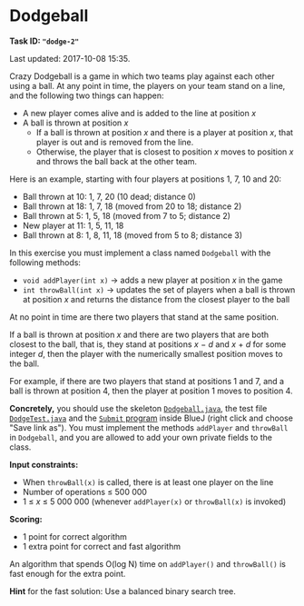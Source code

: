 Dodgeball
=========

**Task ID: `"dodge-2"`**

Last updated: 2017-10-08 15:35.

Crazy Dodgeball is a game in which two teams play against each other using a ball.
At any point in time, the players on your team stand on a line,
and the following two things can happen:

* A new player comes alive and is added to the line at position *x*
* A ball is thrown at position *x*
  * If a ball is thrown at position *x* and there is a player at position *x*,
    that player is out and is removed from the line.
  * Otherwise, the player that is closest to position *x* moves to position *x*
    and throws the ball back at the other team.

Here is an example, starting with four players at positions 1, 7, 10 and 20:

* Ball thrown at 10: 1, 7, 20 (10 dead; distance 0)
* Ball thrown at 18: 1, 7, 18 (moved from 20 to 18; distance 2)
* Ball thrown at 5: 1, 5, 18 (moved from 7 to 5; distance 2)
* New player at 11: 1, 5, 11, 18
* Ball thrown at 8: 1, 8, 11, 18 (moved from 5 to 8; distance 3)

In this exercise you must implement a class named `Dodgeball`
with the following methods:

* `void addPlayer(int x)` -> adds a new player at position *x* in the game
* `int throwBall(int x)` -> updates the set of players when a ball is thrown at position *x* and returns the distance from the closest player to the ball

At no point in time are there two players that stand at the same position.

If a ball is thrown at position *x* and there are two players that are both closest to the ball,
that is, they stand at positions *x* − *d* and *x* + *d* for some integer *d*,
then the player with the numerically smallest position moves to the ball.

For example, if there are two players that stand at positions 1 and 7,
and a ball is thrown at position 4, then the player at position 1 moves to position 4.

**Concretely,** you should use the skeleton
<a href="https://github.com/Mortal/csaudk-submitj/raw/master/tasks/dodge/Dodgeball.java">
`Dodgeball.java`</a>,
the test file
<a href="https://github.com/Mortal/csaudk-submitj/raw/master/tasks/dodge/DodgeTest.java">
`DodgeTest.java`</a>
and the
<a href="https://github.com/Mortal/csaudk-submitj/raw/master/Submit.java">
`Submit` program</a>
inside BlueJ (right click and choose "Save link as").
You must implement the methods `addPlayer` and `throwBall` in `Dodgeball`,
and you are allowed to add your own private fields to the class.

**Input constraints:**

  * When `throwBall(x)` is called, there is at least one player on the line
  * Number of operations ≤ 500 000
  * 1 ≤ *x* ≤ 5 000 000 (whenever `addPlayer(x)` or `throwBall(x)` is invoked)

**Scoring:**

  * 1 point for correct algorithm
  * 1 extra point for correct and fast algorithm

An algorithm that spends O(log N) time on `addPlayer()` and `throwBall()`
is fast enough for the extra point.

**Hint** for the fast solution: Use a balanced binary search tree.

